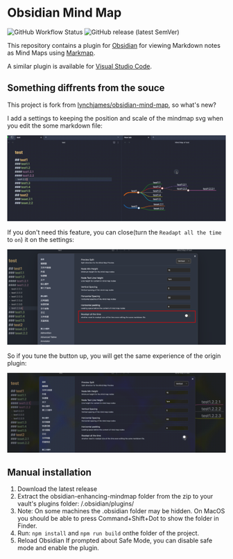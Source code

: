 # Obsidian Mind Map

![GitHub Workflow Status](https://img.shields.io/github/workflow/status/lynchjames/obsidian-mind-map/Release%20Build?logo=github&style=for-the-badge) ![GitHub release (latest SemVer)](https://img.shields.io/github/v/release/lynchjames/obsidian-mind-map?style=for-the-badge&sort=semver)


This repository contains a plugin for [Obsidian](https://obsidian.md/) for viewing Markdown notes as Mind Maps using [Markmap](https://markmap.js.org/). 

A similar plugin is available for [Visual Studio Code](https://marketplace.visualstudio.com/items?itemName=gera2ld.markmap-vscode).

## Something diffrents from the souce

This project is fork from [lynchjames/obsidian-mind-map](https://github.com/lynchjames/obsidian-mind-map), so what's new?


I add a settings to keeping the position and scale of the mindmap svg when you edit the some markdown file:


![](https://raw.githubusercontent.com/Jacksgong/obsidian-mind-map/main/images/not-adapt-size-all-the-time.gif)

If you don't need this feature, you can close(turn the `Readapt all the time` to `on`) it on the settings:

![](https://raw.githubusercontent.com/Jacksgong/obsidian-mind-map/main/images/mind-map-adaptallthetime-setting.png)

So if you tune the button up, you will get the same experience of the origin plugin:

![](https://raw.githubusercontent.com/Jacksgong/obsidian-mind-map/main/images/adapt-size-all-the-time.gif)

## Manual installation

1. Download the latest release
2. Extract the obsidian-enhancing-mindmap folder from the zip to your vault's plugins folder: /.obsidian/plugins/
3. Note: On some machines the .obsidian folder may be hidden. On MacOS you should be able to press Command+Shift+Dot to show the folder in Finder.
4. Run: `npm install` and `npm run build` onthe folder of the project.
5. Reload Obsidian
If prompted about Safe Mode, you can disable safe mode and enable the plugin.
